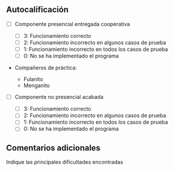 ## **Autocalificación**

- [ ] Componente presencial entregada cooperativa
  
    - [ ] 3: Funcionamiento correcto
    - [ ] 2: Funcionamiento incorrecto en algunos casos de prueba
    - [ ] 1: Funcionamiento incorrecto en todos los casos de prueba
    - [ ] 0: No se ha implementado el programa

- Compañeros de práctica:
  
    - Fulanito
    - Menganito

- [ ] Componente no presencial acabada

    - [ ] 3: Funcionamiento correcto
    - [ ] 2: Funcionamiento incorrecto en algunos casos de prueba
    - [ ] 1: Funcionamiento incorrecto en todos los casos de prueba
    - [ ] 0: No se ha implementado el programa

## Comentarios adicionales

Indique las principales dificultades encontradas
